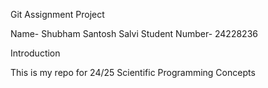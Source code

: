 Git Assignment Project


Name- Shubham Santosh Salvi
Student Number- 24228236


Introduction

This is my repo for 24/25 Scientific Programming Concepts

